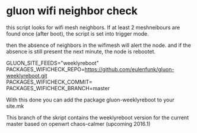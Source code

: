gluon wifi neighbor check
=========================

this script looks for wifi mesh neighbors. 
If at least 2 meshneibours are found once (after boot), the script is set into trigger mode. 

then the absence of neighbors in the wifimesh will alert the node. and if the absence is still present the next minute, the node is rebootet. 

GLUON_SITE_FEEDS="weeklyreboot"<br>
PACKAGES_WIFICHECK_REPO=https://github.com/eulenfunk/gluon-weeklyreboot.git<br>
PACKAGES_WIFICHECK_COMMIT=<br>
PACKAGES_WIFICHECK_BRANCH=master<br>

With this done you can add the package gluon-weeklyreboot to your site.mk

This branch of the skript contains the weeklyreboot version for the current master based on openwrt chaos-calmer (upcoming 2016.1)
